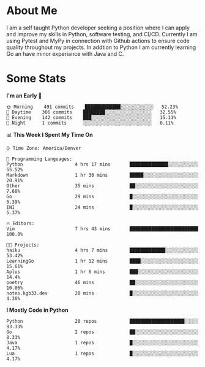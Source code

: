 # About Me
  I am a self taught Python developer seeking a position where I can apply and improve my skills in Python, software testing, and CI/CD. Currently I am using Pytest and MyPy in connection with Github actions to ensure code quality throughout my projects. In addtion to Python I am currently learning Go an have minor experiance with Java and C.
  
 # Some Stats
  
<!--START_SECTION:waka-->
**I'm an Early 🐤** 

```text
🌞 Morning    491 commits    █████████████░░░░░░░░░░░░   52.23% 
🌆 Daytime    306 commits    ████████░░░░░░░░░░░░░░░░░   32.55% 
🌃 Evening    142 commits    ███░░░░░░░░░░░░░░░░░░░░░░   15.11% 
🌙 Night      1 commits      ░░░░░░░░░░░░░░░░░░░░░░░░░   0.11%

```


📊 **This Week I Spent My Time On** 

```text
⌚︎ Time Zone: America/Denver

💬 Programming Languages: 
Python                   4 hrs 17 mins       ██████████████░░░░░░░░░░░   55.52% 
Markdown                 1 hr 36 mins        █████░░░░░░░░░░░░░░░░░░░░   20.91% 
Other                    35 mins             ██░░░░░░░░░░░░░░░░░░░░░░░   7.68% 
Go                       29 mins             █░░░░░░░░░░░░░░░░░░░░░░░░   6.39% 
INI                      24 mins             █░░░░░░░░░░░░░░░░░░░░░░░░   5.37%

🔥 Editors: 
Vim                      7 hrs 43 mins       █████████████████████████   100.0%

🐱‍💻 Projects: 
haiku                    4 hrs 7 mins        █████████████░░░░░░░░░░░░   53.42% 
LearningGo               1 hr 12 mins        ████░░░░░░░░░░░░░░░░░░░░░   15.61% 
Aplus                    1 hr 6 mins         ███░░░░░░░░░░░░░░░░░░░░░░   14.4% 
poetry                   46 mins             ██░░░░░░░░░░░░░░░░░░░░░░░   10.06% 
notes.kgb33.dev          20 mins             █░░░░░░░░░░░░░░░░░░░░░░░░   4.36%

```

**I Mostly Code in Python** 

```text
Python                   20 repos            ████████████████████░░░░░   83.33% 
Go                       2 repos             ██░░░░░░░░░░░░░░░░░░░░░░░   8.33% 
Java                     1 repos             █░░░░░░░░░░░░░░░░░░░░░░░░   4.17% 
Lua                      1 repos             █░░░░░░░░░░░░░░░░░░░░░░░░   4.17%

```



<!--END_SECTION:waka-->

